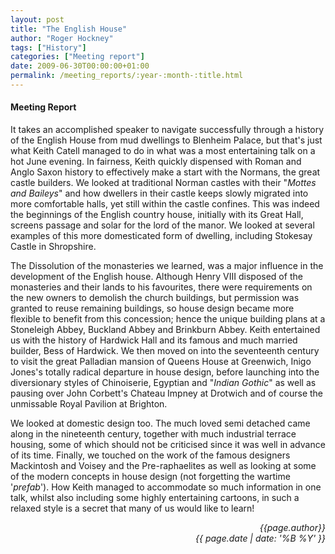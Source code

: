 ```yaml
---
layout: post
title: "The English House"
author: "Roger Hockney"
tags: ["History"]
categories: ["Meeting report"]
date: 2009-06-30T00:00:00+01:00
permalink: /meeting_reports/:year-:month-:title.html
---
```

#### Meeting Report ####

It takes an accomplished speaker to navigate successfully through a history of the English House from mud dwellings to Blenheim Palace, but that's just what Keith Catell managed to do in what was a most entertaining talk on a hot June evening. In fairness, Keith quickly dispensed with Roman and Anglo Saxon history to effectively make a start with the Normans, the great castle builders. We looked at traditional Norman castles with their "*Mottes and Baileys*" and how dwellers in their castle keeps slowly migrated into more comfortable halls, yet still within the castle confines. This was indeed the beginnings of the English country house, initially with its Great Hall, screens passage and solar for the lord of the manor. We looked at several examples of this more domesticated form of dwelling, including Stokesay Castle in Shropshire. 

The Dissolution of the monasteries we learned, was a major influence in the development of the English house. Although Henry VIII disposed of the monasteries and their lands to his favourites, there were requirements on the new owners to demolish the church buildings, but permission was granted to reuse remaining buildings, so house design became more flexible to benefit from this concession; hence the unique building plans at a Stoneleigh Abbey, Buckland Abbey and Brinkburn Abbey. Keith entertained us with the history of Hardwick Hall and its famous and much married builder, Bess of Hardwick. We then moved on into the seventeenth century to visit the great Palladian mansion of Queens House at Greenwich, Inigo Jones's totally radical departure in house design, before launching into the diversionary styles of Chinoiserie, Egyptian and "*Indian Gothic*" as well as pausing over John Corbett's Chateau Impney at Drotwich and of course the unmissable Royal Pavilion at Brighton. 

We looked at domestic design too. The much loved semi detached came along in the nineteenth century, together with much industrial terrace housing, some of which should not be criticised since it was well in advance of its time. Finally, we touched on the work of the famous designers Mackintosh and Voisey and the Pre-raphaelites as well as looking at some of the modern concepts in house design (not forgetting the wartime '*prefab*'). How Keith managed to accommodate so much information in one talk, whilst also including some highly entertaining cartoons, in such a relaxed style is a secret that many of us would like to learn! 

<p align="right"><i> {{page.author}} <br> {{ page.date | date: '%B %Y' }} </i></p>
